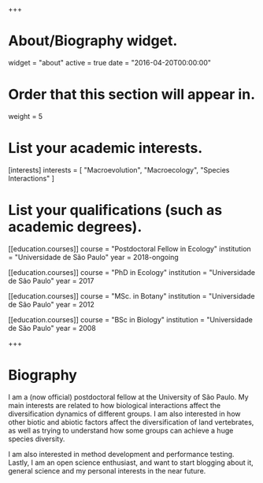 +++
# About/Biography widget.
widget = "about"
active = true
date = "2016-04-20T00:00:00"

# Order that this section will appear in.
weight = 5

# List your academic interests.
[interests]
  interests = [
    "Macroevolution",
    "Macroecology",
    "Species Interactions"
  ]

# List your qualifications (such as academic degrees).
[[education.courses]]
  course = "Postdoctoral Fellow in Ecology"
  institution = "Universidade de São Paulo"
  year = 2018-ongoing
  
[[education.courses]]
  course = "PhD in Ecology"
  institution = "Universidade de São Paulo"
  year = 2017

[[education.courses]]
  course = "MSc. in Botany"
  institution = "Universidade de São Paulo"
  year = 2012

[[education.courses]]
  course = "BSc in Biology"
  institution = "Universidade de São Paulo"
  year = 2008
 
+++

# Biography

I am a (now official) postdoctoral fellow at the University of São Paulo. My main interests are related to how biological interactions affect the diversification dynamics of different groups. I am also interested in how other biotic and abiotic factors affect the diversification of land vertebrates, as well as trying to understand how some groups can achieve a huge species diversity.

I am also interested in method development and performance testing. Lastly, I am an open science enthusiast, and want to start blogging about it, general science and my personal interests in the near future.